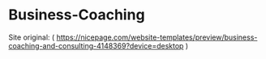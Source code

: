# Business-Coaching
 Site original: ( https://nicepage.com/website-templates/preview/business-coaching-and-consulting-4148369?device=desktop )
